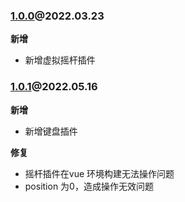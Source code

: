 ### [1.0.0](https://github.com/tencentyun/cloudgame-js-sdk/releases/tag/v1.1.3)@2022.03.23

**新增**

- 新增虚拟摇杆插件


### [1.0.1](https://github.com/tencentyun/cloudgame-js-sdk/releases/tag/v1.1.4)@2022.05.16

**新增**

- 新增键盘插件

**修复**

- 摇杆插件在vue 环境构建无法操作问题
- position 为0，造成操作无效问题
